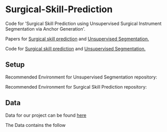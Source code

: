 # Surgical-Skill-Prediction

Code for 'Surgical Skill Prediction using Unsupervised Surgical Instrument Segmentation via Anchor Generation'.

Papers for [Surgical skill prediction](https://arxiv.org/abs/2106.01035) and [Unsupervised Segmentation.](https://arxiv.org/abs/2008.11946)

Code for [Surgical skill prediction](https://github.com/Finspire13/Towards-Unified-Surgical-Skill-Assessment) and [Unsupervised Segmentation.](https://github.com/finspire13/agsd-surgical-instrument-segmentation)


## Setup

Recommended Environment for Unsupervised Segmentation repository: 

Recommended Environment for Surgical Skill Prediction repository: 

## Data
Data for our project can be found [here](https://drive.google.com/drive/folders/1-JY1BFskqhO-u-RJDk1cTsM1EgDzuwwF?usp=sharing)

The Data contains the follow


